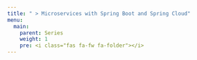 ```yaml
---
title: " > Microservices with Spring Boot and Spring Cloud"
menu:
  main:
    parent: Series
    weight: 1
    pre: <i class="fas fa-fw fa-folder"></i>
---
```

